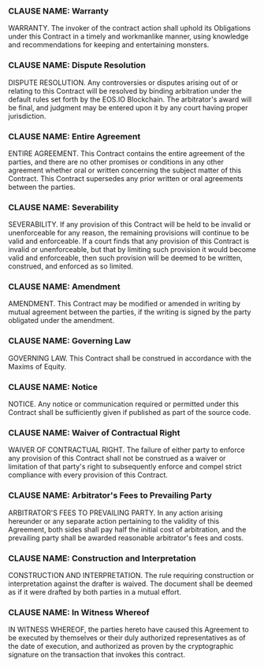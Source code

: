 ### CLAUSE NAME: Warranty
WARRANTY. The invoker of the contract action shall uphold its Obligations under this Contract in a timely and workmanlike manner, using knowledge and recommendations for keeping and entertaining monsters.

### CLAUSE NAME: Dispute Resolution
DISPUTE RESOLUTION. Any controversies or disputes arising out of or relating to this Contract will be resolved by binding arbitration under the default rules set forth by the EOS.IO Blockchain. The arbitrator's award will be final, and judgment may be entered upon it by any court having proper jurisdiction.

### CLAUSE NAME: Entire Agreement
ENTIRE AGREEMENT. This Contract contains the entire agreement of the parties, and there are no other promises or conditions in any other agreement whether oral or written concerning the subject matter of this Contract. This Contract supersedes any prior written or oral agreements between the parties.

### CLAUSE NAME: Severability
SEVERABILITY. If any provision of this Contract will be held to be invalid or unenforceable for any reason, the remaining provisions will continue to be valid and enforceable. If a court finds that any provision of this Contract is invalid or unenforceable, but that by limiting such provision it would become valid and enforceable, then such provision will be deemed to be written, construed, and enforced as so limited.

### CLAUSE NAME: Amendment
AMENDMENT. This Contract may be modified or amended in writing by mutual agreement between the parties, if the writing is signed by the party obligated under the amendment.

### CLAUSE NAME: Governing Law
GOVERNING LAW. This Contract shall be construed in accordance with the Maxims of Equity.

### CLAUSE NAME: Notice
NOTICE. Any notice or communication required or permitted under this Contract shall be sufficiently given if published as part of the source code.

### CLAUSE NAME: Waiver of Contractual Right
WAIVER OF CONTRACTUAL RIGHT. The failure of either party to enforce any provision of this Contract shall not be construed as a waiver or limitation of that party's right to subsequently enforce and compel strict compliance with every provision of this Contract.

### CLAUSE NAME: Arbitrator's Fees to Prevailing Party
ARBITRATOR'S FEES TO PREVAILING PARTY. In any action arising hereunder or any separate action pertaining to the validity of this Agreement, both sides shall pay half the initial cost of arbitration, and the prevailing party shall be awarded reasonable arbitrator's fees and costs.

### CLAUSE NAME: Construction and Interpretation
CONSTRUCTION AND INTERPRETATION. The rule requiring construction or interpretation against the drafter is waived. The document shall be deemed as if it were drafted by both parties in a mutual effort.

### CLAUSE NAME: In Witness Whereof
IN WITNESS WHEREOF, the parties hereto have caused this Agreement to be executed by themselves or their duly authorized representatives as of the date of execution, and authorized as proven by the cryptographic signature on the transaction that invokes this contract.
